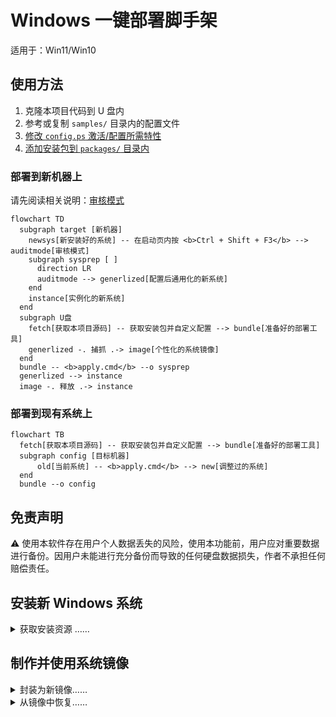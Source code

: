 # Windows 一键部署脚手架

适用于：Win11/Win10

## 使用方法

1. 克隆本项目代码到 U 盘内
2. 参考或复制 `samples/` 目录内的配置文件
3. [修改 `config.ps` 激活/配置所需特性](./features/README_ZH.md)
4. [添加安装包到 `packages/` 目录内](./packages/README_ZH.md)

### 部署到新机器上

请先阅读相关说明：[审核模式](https://learn.microsoft.com/en-us/windows-hardware/manufacture/desktop/boot-windows-to-audit-mode-or-oobe)

```mermaid
flowchart TD
  subgraph target [新机器]
    newsys[新安装好的系统] -- 在启动页内按 <b>Ctrl + Shift + F3</b> --> auditmode[审核模式]
    subgraph sysprep [ ]
      direction LR
      auditmode --> generlized[配置后通用化的新系统]
    end
    instance[实例化的新系统]
  end
  subgraph U盘
    fetch[获取本项目源码] -- 获取安装包并自定义配置 --> bundle[准备好的部署工具]
    generlized -. 捕抓 .-> image[个性化的系统镜像]
  end
  bundle -- <b>apply.cmd</b> --o sysprep
  generlized --> instance
  image -. 释放 .-> instance
```

### 部署到现有系统上

```mermaid
flowchart TB
  fetch[获取本项目源码] -- 获取安装包并自定义配置 --> bundle[准备好的部署工具]
  subgraph config [目标机器]
      old[当前系统] -- <b>apply.cmd</b> --> new[调整过的系统]
  end
  bundle --o config
```

## 免责声明

⚠️ 使用本软件存在用户个人数据丢失的风险，使用本功能前，用户应对重要数据进行备份。因用户未能进行充分备份而导致的任何硬盘数据损失，作者不承担任何赔偿责任。

## 安装新 Windows 系统

<details>
<summary>获取安装资源 ……</summary>
<br/>

下载系统镜像：

- [Windows 10](https://www.microsoft.com/zh-cn/software-download/windows10)
- [Windows 11](https://www.microsoft.com/zh-cn/software-download/windows11)

获取 U 盘刻录器：

- Ventoy: 多镜像启动支持

  [南京大学镜像站](https://mirrors.nju.edu.cn/github-release/ventoy/Ventoy)

- Rufus: 仅单一镜像，但选项更多、兼容性更好

  找到 `Portable Version` 下载，[FOSSHub](https://www.fosshub.com/Rufus.html)

获取分区辅助工具：

- DiskGenius

  找到 `单文件PE版` 并选兼容旧电脑的 32 位版本，
  见[官方下载页](https://www.diskgenius.cn/download.php)

- [傲梅分区助手](https://www2.aomeisoftware.com/download/pacn/%E5%88%86%E5%8C%BA%E5%8A%A9%E6%89%8BPE.exe)

干净的 WinPE:

- [微 PE 工具箱](https://www.wepe.com.cn/ubook/start.html)
- [优启通 EasyU](https://www.upe.net/)

</details>

## 制作并使用系统镜像

<details>
<summary>封装为新镜像……</summary>
<br/>

1.  使用 `sysprep.exe` 通用化封装后关机
2.  进入恢复模式或从 USB 启动 WinPE
3.  检查或挂在盘符，列出盘符表：

        echo lis vol | diskpart

4.  设置足量的存储空间作暂存区：

        set tmp=d:\tmp
        mkdir %tmp%

5.  打包为新镜像：

        start cmd /k dism /capture-image /capturedir:c: /imagefile:D:\mywin.esd /name:mysys /compress:max /checkintegrity /verify

| Command Parameters | Usage                            |
| ------------------ | -------------------------------- |
| start cmd /k       | run it in new command prompt     |
| /capturedir        | the system partition letter      |
| /imagefile         | type your full backup image path |
| /name              | customized Name                  |
| /compress          | optional: max,fast,none          |
| /checkintegrity    | /verify optional: verify         |

`.wim` is a legacy compatible and low compression format

`.esd` is the new high compression ratio format with long compression time

</details>

<details>
<summary>从镜像中恢复……</summary>
<br/>

1.  进入恢复模式或从 USB 启动 WinPE
2.  建议把目标的系统分区挂载为 C 盘
3.  执行恢复指令：

        dism /apply-image /index:1 /verify /applydir:c: /imagefile:D:\backup\system.esd

注意事项：

- `/index` 一般必填 1
- 可选参数：`/verify` 输出错误信息
- 可选参数：`/compact` 安装时压缩 C 盘系统占用空间，约从 40G~ 降到 20G~

添加 UEFI 启动项：

<pre>
<code>mountvol u: /s
bcdboot c:\windows /s u:
</code></pre>

可选 ）添加第二个 Windows 系统分区：

<pre>
<code>bcdboot d:\windows /s u: /d /addlast</code>
</pre>

</details>
